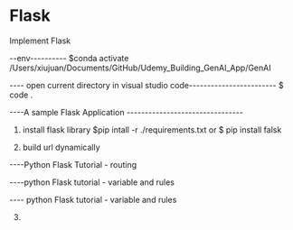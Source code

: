 # Flask
Implement Flask

--env----------
$conda activate /Users/xiujuan/Documents/GitHub/Udemy_Building_GenAI_App/GenAI

---- open current directory in visual studio code------------------------
$ code .

----A sample Flask Application --------------------------------
1. install flask library
$pip intall -r ./requirements.txt
or 
$ pip install falsk

2. build url dynamically

----Python Flask Tutorial - routing

----python Flask tutorial - variable and rules

---- python Flask tutorial - variable and rules

3. 